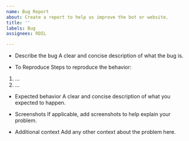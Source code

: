 ```yaml
---
name: Bug Report
about: Create a report to help us improve the bot or website.
title: ''
labels: Bug
assignees: RDIL

---
```


- Describe the bug
A clear and concise description of what the bug is.

- To Reproduce
Steps to reproduce the behavior:
1. ...
2. ...

- Expected behavior
A clear and concise description of what you expected to happen.

- Screenshots
If applicable, add screenshots to help explain your problem.

- Additional context
Add any other context about the problem here.
